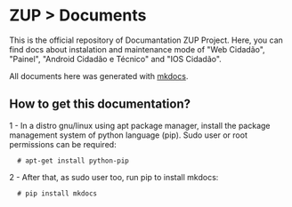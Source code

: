 # ZUP > Documents 

This is the official repository of Documantation ZUP Project. Here, you can find docs about instalation and maintenance mode of "Web Cidadão", "Painel", "Android Cidadão e Técnico" and "IOS Cidadão".

All documents here was generated with [mkdocs](http://www.mkdocs.org). 

## How to get this documentation? 

1 - In a distro gnu/linux using apt package manager, install the package management system of python language (pip). Sudo user or root permissions can be required:

```
  # apt-get install python-pip
```
2 - After that, as sudo user too, run pip to install mkdocs:

```
  # pip install mkdocs
```

